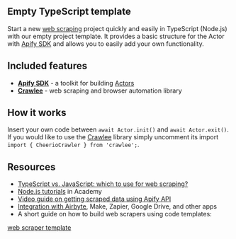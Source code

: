 <!-- This is an Apify template readme -->
## Empty TypeScript template

Start a new [web scraping](https://apify.com/web-scraping) project quickly and easily in TypeScript (Node.js) with our empty project template. It provides a basic structure for the Actor with [Apify SDK](https://docs.apify.com/sdk/js/) and allows you to easily add your own functionality.

## Included features

- **[Apify SDK](https://docs.apify.com/sdk/js/)** - a toolkit for building [Actors](https://apify.com/actors)
- **[Crawlee](https://crawlee.dev/)** - web scraping and browser automation library

## How it works

Insert your own code between `await Actor.init()` and `await Actor.exit()`. If you would like to use the [Crawlee](https://crawlee.dev/) library simply uncomment its import `import { CheerioCrawler } from 'crawlee';`.

## Resources

- [TypeScript vs. JavaScript: which to use for web scraping?](https://blog.apify.com/typescript-vs-javascript-crawler/)
- [Node.js tutorials](https://docs.apify.com/academy/node-js) in Academy
- [Video guide on getting scraped data using Apify API](https://www.youtube.com/watch?v=ViYYDHSBAKM)
- [Integration with Airbyte](https://apify.com/integrations), Make, Zapier, Google Drive, and other apps
- A short guide on how to build web scrapers using code templates:

[web scraper template](https://www.youtube.com/watch?v=u-i-Korzf8w)

